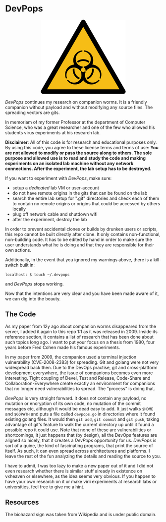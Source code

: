 DevPops
=======

<p align="center">
<img src="https://github.com/stealth/devpops/blob/master/274px-ISO_7010_W009.svg.png" />
</p>


*DevPops* continues my research on companion worms. It is a friendly companion without payload and without modifying
any source files. The spreading vectors are gits.

In memoriam of my former Professor at the department of Computer Science, who was a great researcher and one of the
few who allowed his students virus experiments at his research lab.

**Disclaimer**: All of this code is for research and educational purposes only. By using this code, you agree to these
license terms and terms of use: **You are not allowed to modify or pass the source along to others. The sole purpose
and allowed use is to read and study the code and making experiments on an isolated lab machine without any network
connections. After the experiment, the lab setup has to be destroyed.**

If you want to experiment with *DevPops*, make sure:

* setup a *dedicated* lab VM or user-account
* do not have remote origins in the gits that can be found on the lab
* search the entire lab setup for ".git" directories and check each of them
  to contain no remote origins or origins that could be accessed by others locally
* plug off network cable and shutdown wifi
* after the experiment, destroy the lab

In order to prevent accidental clones or builds by drunken users or scripts, this repo cannot be
built directly after clone. It only contains non-functional, non-building code. It has to be edited by hand
in order to make sure the user understands what he is doing and that they are responsible for their own actions.

Additionally, in the event that you ignored my warnings above, there is a kill-switch built in:

```
localhost: $ touch ~/.devpops
```

and *DevPops* stops working.

Now that the intentions are very clear and you have been made aware of it, we can dig into the beauty.

The Code
--------

As my paper from 12y ago about companion worms disappeared from the server, I added it again to this repo 1:1 as it was
released in 2009. Inside its reference section, it contains a list of research that has been done about
such topics long ago. I want to put your focus on a thesis from 1980, four years before Fred Cohen made
his famous experiments.

In my paper from 2009, the companion used a terminal injection vulnerability (CVE-2008-2383) for spreading.
Git and golang were not very widespread back then. Due to the DevOps practise, git and cross-platform development
everywhere, the issue of companions becomes even more interesting. Tight coupling of Devel, Test and Release,
Code-Share and Collaboration-Everywhere create exactly an environment for companions that no longer need
vulnerabilities to spread. The "process" is doing that.

*DevPops* is very straight forward. It does not contain any payload, no mutation or encryption of its own code,
no mutation of the commit messages etc, although it would be dead easy to add. It just walks `$HOME` and `$GOPATH`
and puts a file called `devpops.go` in directories where it found existing golang files. It would then `git add`,
`git commit` and `git push`, taking advantage of git's feature to walk the current directory up until it found
a possible repo it could use.
Note that none of these are vulnerabilities or shortcomings, it just happens that (by design), all the DevOps
features are aligned so nicely, that it creates a *DevPops* opportunity for us. *DevPops* is sort of a quine,
the kind of fascinating programs, that print the source of itself. As such, it can even spread across architectures
and platforms. I leave the rest of the fun analyzing the details and reading the source to you.

I have to admit, I was too lazy to make a new paper out of it and I did not even research whether there is
similar stuff already in existence on vxheaven or elsewhere, as the idea seems very obvious. If you happen to have
your own research on it or make virii experiments at research labs or universities, feel free to give me a hint.

Resources
---------

The biohazard sign was taken from Wikipedia and is under public domain.

